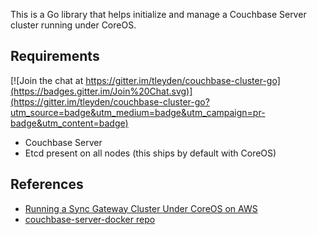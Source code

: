 
This is a Go library that helps initialize and manage a Couchbase Server cluster running under CoreOS.

## Requirements

[![Join the chat at https://gitter.im/tleyden/couchbase-cluster-go](https://badges.gitter.im/Join%20Chat.svg)](https://gitter.im/tleyden/couchbase-cluster-go?utm_source=badge&utm_medium=badge&utm_campaign=pr-badge&utm_content=badge)

* Couchbase Server
* Etcd present on all nodes (this ships by default with CoreOS)

## References

* [Running a Sync Gateway Cluster Under CoreOS on AWS](http://tleyden.github.io/blog/2014/12/15/running-a-sync-gateway-cluster-under-coreos-on-aws/)
* [couchbase-server-docker repo](https://github.com/couchbaselabs/couchbase-server-docker)	